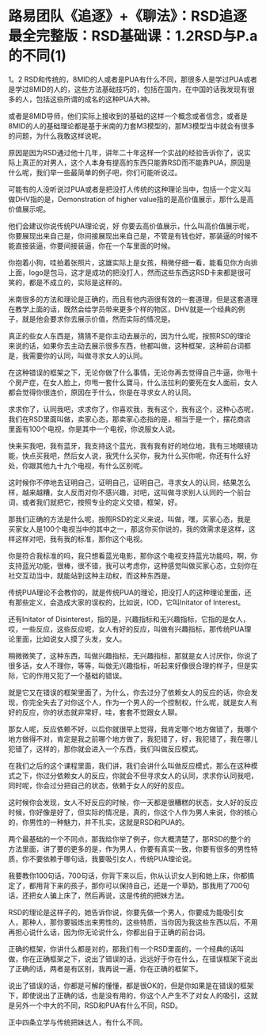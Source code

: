 # 路易团队《追逐》+《聊法》：RSD追逐最全完整版：RSD基础课：1.2RSD与P.a的不同(1)

1。2 RSD和传统的，8MID的人或者是PUA有什么不同，那很多人是学过PUA或者是学过8MID的人的，这些方法基础技巧的，包括在国内，在中国的话我发现有很多的人，包括这些所谓的成名的这种PUA大神。

或者是8MID导师，他们实际上接收到的基础的这样一个概念或者信念，或者是8MID的人的基础理论都是基于米南的力套M3模型的，那M3模型当中就会有很多的问题，为什么我敢这样说呢。

原因是因为RSD通过他十几年，讲年二十年这样一个实战的经验告诉你了，说实际上真正的对男人，这个人本身有提高的东西只能靠RSD而不能靠PUA，原因是什么呢，我们举一些最简单的例子吧，你们可能听说过。

可能有的人没听说过PUA或者是把没打人传统的这种理论当中，包括一个定义叫做DHV指的是，Demonstration of higher value指的是高价值展示，那什么是高价值展示呢。

他们会建议你说传统PUA理论说，好 你要去高价值展示，什么叫高价值展示呢，你要展现出来自己是，你间接展现出来自己是，不管是有钱也好，那装逼的时候不能直接装逼，你要间接装逼，你在一个车里面的时候。

你抱着小狗，哇拍着张照片，这雄实际上是女孩，稍微仔细一看，能看见你方向排上面，logo是包马，这才是成功的把没打人，然而这些东西这RSD卡来都是很可笑的，都是不成立的，实际是这样的。

米南很多的方法和理论是正确的，而且有他内涵很有效的一套道理，但是这套道理在教学上面的话，既然会给学员带来更多个样的物区，DHV就是一个经典的例子，就是他会要求你去展示价值，然而实际的情况是。

真正的些女人东西是，猜猜不是你主动去展示的，因为什么呢，按照RSD的理论来说的话，如果你去主动去展示很多东西，他都叫做，这种框架，这种前台词都是，我需要你的认同，叫做寻求女人的认同。

在这种错误的框架之下，无论你做了什么事情，无论你再去觉得自己牛逼，你甩十个房产症，在女人脸上，你甩一套什么寶马，什么法拉利的要死在女人面前，女人都会觉得你很连价，原因在于什么，你是在寻求女人的认同。

求求你了，认同我吧，求求你了，你喜欢我，我有这个，我有这个，这种心态呢，我们在RSD里面叫做，卖家心态，那卖家心态指的是，相当于是一个，摆花商店里面有100个电视，你是其中一个电视，你说服女人说。

快来买我吧，我有蓝牙，我支持这个蓝光，我有我有好的地位地，我有三地眼镜功能，快点买我吧，然后女人说，我凭什么买你，我为什么买你呢，你还有什么好处，你跟其他九十九个电视，有什么区别呢。

这时候你不停地去证明自己，证明自己，证明自己，寻求女人的认同，结果怎么样，越来越糟，女人反而对你不感兴趣，对吧，这叫做寻求别人认同的一个前台词，或者我们就把它，按照专业的定义交错，框架，好。

那我们正确的方法是什么呢，按照RSD的定义来说，叫做，嘿，买家心态，我是买家女人是100个电视当中的其中之一，那这你买你说的，我的效需求是这样，这样这样对吧，我有我的标准，那你这个电视。

你是符合我标准的吗，我只想看蓝光电影，那你这个电视支持蓝光功能吗，啊，你支持蓝光功能，很棒，很不错，我可以考虑你，这种感觉叫做买家心态，立刻你在社交互动当中，就能站到这种主动权，而这种东西是。

传统PUA理论不会教你的，就是传统PUA的理论，把没打人的这种理论里面，还有那些定义，会造成大家的误权的，比如说，IOD，它叫Initator of Interest。

还有Initator of Disinterest，指的是，兴趣指标和无兴趣指标，它指的是女人，哎，一些反应，这些反应呢，女人有好的反应，叫做有兴趣指标，那传统PUA理论里面，比如说女人摸了头发，女人。

稍微微笑了，这种东西，叫做兴趣指标，无兴趣指标，那就是女人讨厌你，你说了很多话，女人不理你，等等，叫做无兴趣指标，听起来好像很合理的样子，但是实际，它的作用又犯了一个基础的错误。

就是它又在错误的框架里面了，为什么，你去过分了依赖女人的反应的话，你会发现，你完全失去了对你这个人，作为一个男人的一个控制权，什么呢，就是女人有好的反应，你的状态就非常好，哇，套套不觉跟女人聊。

那女人呢，反应依赖不好，以后你就很举上觉得，我肯定哪个地方做错了，我哪个地方做得不对，肯定是我之前哪个地方做了，我犯错了，好，我犯错了，我在哪儿犯错了，这样的，那你就会进入一个东西，我们叫做反应模式。

在我们之后的这个课程里面，我们讲，我们会讲什么叫做反应模式，那么在这种模式之下，你过分依赖女人的反应，你就会不但寻求女人的认同，求求你认同我吧，同时呢，你会过分把自己的状态，依赖于女人的好的反应。

这时候你会发现，女人不好反应的时候，你一天都是很糟糕的状态，女人好的反应时候，你好像是好了，但实际的情况是，真的，你这个人作为男人来说，你的核心的，你男性的一种魅力，并不扎实，这就是RSD和PUA的。

两个最基础的一个不同点，那我给你举了例子，你大概清楚了，那RSD的整个的方法里面，讲了要的更多的是，作为男人，你要有真实一致，你要有很多的男性特质，你不要依赖于哪句话，我要吸引女人，传统PUA理论说。

我要教你100句话，700句话，你背下来以后，你从认识女人到和她上床，你都搞定了，都用背下来的孩子，那你可以保持自己，还是一个草奶，那我用了700句话，还把女人骗上床了，然后再说，这是传统的把妹方法。

RSD的理论是这样子的，她告诉你说，你要先做一个男人，你要成为能吸引女人，那种人，那你要锻炼出来男性的，这些特质，当你因为我这些东西以后，不用再担心说什么话，因为你无论说什么，你都出自于正确的前台词。

正确的框架，你讲什么都是对的，那我们有一个RSD里面的，一个经典的话叫做，你在正确框架之下，说出了错误的话，远远好于你在什么，在错误框架下说出了正确的话，两者是有区别，我再说一遍，你在正确的框架下。

说出了错误的话，你都是可解的懂懂，都是很OK的，但是你如果是在错误的框架下，即使说出了正确的话，也是没有用的，你这个人产生不了对女人的吸引，这就是另外一个中大的不同，RSD和PUA有什么不同，RSD。

正中四条立学与传统把妹达人，有什么不同。